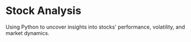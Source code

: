 # Stock Analysis
 Using Python to uncover insights into stocks' performance, volatility, and market dynamics.
